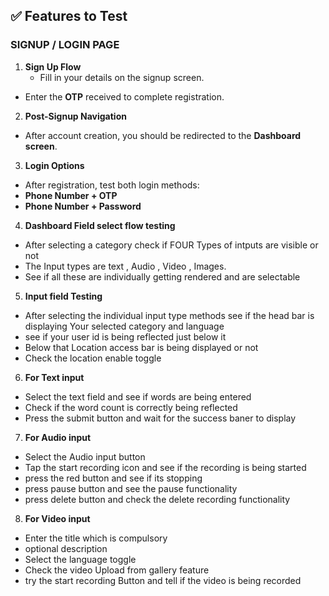 ## ✅ Features to Test

###  SIGNUP / LOGIN PAGE

1. **Sign Up Flow**
    - Fill in your details on the signup screen.
- Enter the **OTP** received to complete registration.

2. **Post-Signup Navigation**
 - After account creation, you should be redirected to the **Dashboard screen**.

3. **Login Options**
 - After registration, test both login methods:
 -  **Phone Number + OTP**
 -  **Phone Number + Password**
       
4. **Dashboard Field select flow testing**
 - After selecting a category check if FOUR Types of intputs are visible or not
 - The Input types are text , Audio , Video , Images.
 - See if all these are individually getting rendered and are selectable
5. **Input field Testing**
 - After selecting the individual input type methods see if the head bar is displaying Your selected category and language 
 - see if your user id is being reflected just below it
 - Below that Location access bar is being displayed or not
 - Check the location enable toggle
6. **For Text input** 
- Select the text field and see if words are being entered
- Check if the word count is correctly being reflected
- Press the submit button and wait for the success baner to display
7. **For Audio input**
- Select the Audio input button
- Tap the start recording icon and see if the recording is being started
- press the red button and see if its stopping
- press pause button and see the pause functionality
- press delete button and check the delete recording functionality
8. **For Video input**
- Enter the title which is compulsory
- optional description
- Select the language toggle
- Check the video Upload from gallery feature
- try the start recording Button and tell if the video is being recorded
